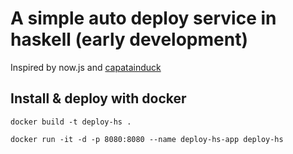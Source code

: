 # A simple auto deploy service in haskell (early development)

Inspired by now.js and [capatainduck](https://github.com/githubsaturn/captainduckduck/issues)

## Install & deploy with docker

```
docker build -t deploy-hs .

docker run -it -d -p 8080:8080 --name deploy-hs-app deploy-hs

```
